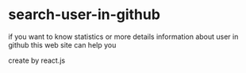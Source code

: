 # search-user-in-github

if you want to know statistics or more details information about user in github this web site can help you

create by react.js

